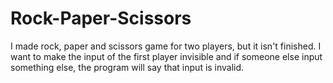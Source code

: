 # Rock-Paper-Scissors
I made rock, paper and scissors game for two players,
but it isn't finished. I want to make the input of the 
first player invisible and if someone else input something else,
the program will say that input is invalid.
